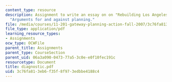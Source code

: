 ```yaml
---
content_type: resource
description: Assignment to write an essay on on "Rebuilding Los Angeles," using Klosterman?s
  "Arguments for and against planning."
file: /media/courses/11-201-gateway-planning-action-fall-2007/3c76fa813eb6f35f8f973edbbe4188c4_diagnostic.pdf
file_type: application/pdf
learning_resource_types:
- Assignments
ocw_type: OCWFile
parent_title: Assignments
parent_type: CourseSection
parent_uid: 06a3a090-0473-77a5-3c0e-e0f10fec191c
resourcetype: Document
title: diagnostic.pdf
uid: 3c76fa81-3eb6-f35f-8f97-3edbbe4188c4
---
```

